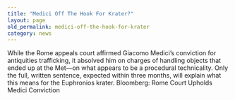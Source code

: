 ```yaml
---
title: "Medici Off The Hook For Krater?"
layout: page
old_permalink: medici-off-the-hook-for-krater
category: news
---
```

While the Rome appeals court affirmed Giacomo Medici’s conviction for antiquities trafficking, it absolved him on charges of handling objects that ended up at the Met—on what appears to be a procedural technicality. Only the full, written sentence, expected within three months, will explain what this means for the Euphronios krater.
Bloomberg: Rome Court Upholds Medici Conviction
